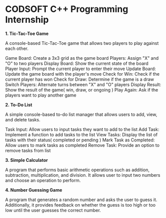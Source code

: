 # CODSOFT C++ Programming Internship
<b>1. Tic-Tac-Toe Game</b>

A console-based Tic-Tac-Toe game that allows two players to play against each other.

Game Board: Create a 3x3 grid as the game board
Players: Assign "X" and "O" to two players
Display Board: Show the current state of the board
Player Input: Prompt the current player to enter their move
Update Board: Update the game board with the player's move
Check for Win: Check if the current player has won
Check for Draw: Determine if the game is a draw
Switch Players: Alternate turns between "X" and "O" players
Display Result: Show the result of the game( win, draw, or ongoing )
Play Again: Ask if the players want to play another game

<b>2. To-Do List</b>

A simple console-based to-do list manager that allows users to add, view, and delete tasks.

Task Input: Allow users to input tasks they want to add to the list
Add Task: Implement a function to add tasks to the list
View Tasks: Display the list of tasks with their status( completed or pending )
Mark Task as Completed: Allow users to mark tasks as completed
Remove Task: Provide an option to remove tasks from list

<b>3. Simple Calculator</b>

A program that performs basic arithmetic operations such as addition, subtraction, multiplication, and division. It allows user to input two numbers and choose an operation to perform.

<b>4. Number Guessing Game</b>

A program that generates a random number and asks the user to guess it. Additionally, it provides feedback on whether the guess is too high or too low until the user guesses the correct number.
